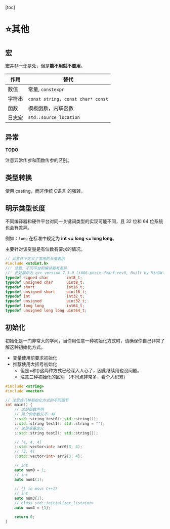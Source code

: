 [toc]

# ⭐其他

## 宏

宏并非一无是处，但是**能不用就不要用**。

| 作用   | 替代                                |
| ------ | ----------------------------------- |
| 数值   | 常量, `constexpr`                   |
| 字符串 | `const string`，`const char* const` |
| 函数   | 模板函数，内联函数                  |
| 日志宏 | `std::source_location`              |

## 异常

**TODO**

注意异常传参和函数传参的区别。

## 类型转换

使用 casting，而非传统 C语言 的强转。

## 明示类型长度

不同编译器和硬件平台对同一关键词类型的实现可能不同，且 32 位和 64 位系统也会有差异。

例如：`long` 在标准中规定为 **int <= long <= long long**。

主要针对该变量是有位数有要求的情况。

```cpp
// 此文件下定义了常用的长度表示
#include <stdint.h>
//! 注意，不同平台和编译器有差异
//! 此处展示为 gcc version 7.3.0 (i686-posix-dwarf-rev0, Built by MinGW-W64 project)
typedef signed char        int8_t;
typedef unsigned char      uint8_t;
typedef short              int16_t;
typedef unsigned short     uint16_t;
typedef int                int32_t;
typedef unsigned           uint32_t;
typedef long long          int64_t;
typedef unsigned long long uint64_t;
```

## 初始化

初始化是一门非常大的学问，当你用任意一种初始化方式时，请确保你自己非常了解这种初始化方式。

- 变量使用前要求初始化
- 推荐使用大括号初始化
  - 但是=和()这两种方式已经深入人心了，因此继续用也没问题。
  - 注意三种初始化的区别 （不同点非常多，看个人积累）

```cpp
#include <string>
#include <vector>

// 注意这几种初始化方式的不同细节
int main() {
    // 这是函数声明
    // 两个的参数又不一样
    ::std::string test0(::std::string());
    ::std::string test1(::std::string = "");
    // 这是变量定义
    ::std::string test2(::std::string{});

    // [4, 4, 4]
    ::std::vector<int> arr0(3, 4);
    // [3, 4]
    ::std::vector<int> arr2{3, 4};

    // int
    auto num0 = 1;
    // int
    auto num1(1);
    
    // {} in msvc C++17
    // int
    auto num3{1};
    // class std::initializer_list<int>
    auto num4 = {1};

    return 0;
}
```

